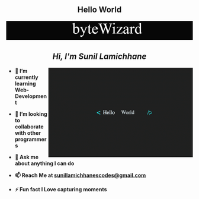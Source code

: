 <h2 align="center"><b>Hello World<b/></h2>
<img src="https://raw.githubusercontent.com/indeedSunil/indeedSunil/7a52057289fbc40a292e0f080bc8159c9d55d41d/output-onlinetexttools%20(1).png" alt="Intro Photo" />




<h2  align="center"><i>Hi, I'm Sunil Lamichhane</i></h3>
  <img align="right" src="https://github.com/SunilLamichhane/SunilLamichhane/blob/main/Icon%20Sources/N2j1.gif" alt="Welcome Screen" width="390" />

- 🌱 I’m currently learning **Web-Development**

- 👯 I’m looking to collaborate with **other programmers**

- 💬 Ask me about **anything I can do**

- 📫 Reach Me at **sunillamichhanescodes@gmail.com**

- ⚡ Fun fact **I Love capturing moments**




